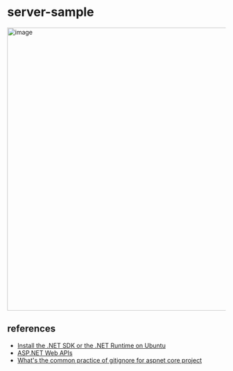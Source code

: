 # server-sample

<img width="653" alt="image" src="https://user-images.githubusercontent.com/62386689/193437003-f5ab3373-905b-4a40-a3c8-1e4a9816211b.png">

## references
- [Install the .NET SDK or the .NET Runtime on Ubuntu](https://learn.microsoft.com/en-us/dotnet/core/install/linux-ubuntu?WT.mc_id=servsept20-devto-cxaall#2004)
- [ASP.NET Web APIs](https://dotnet.microsoft.com/en-us/apps/aspnet/apis)
- [What's the common practice of gitignore for aspnet core project](https://stackoverflow.com/questions/39289765/whats-the-common-practice-of-gitignore-for-aspnet-core-project)
